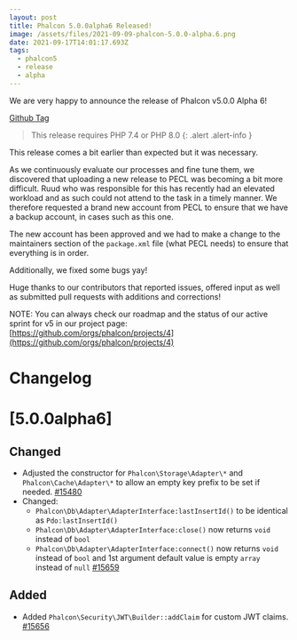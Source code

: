 ```yaml
---
layout: post
title: Phalcon 5.0.0alpha6 Released!
image: /assets/files/2021-09-09-phalcon-5.0.0-alpha.6.png
date: 2021-09-17T14:01:17.693Z
tags:
  - phalcon5
  - release
  - alpha
---
```

We are very happy to announce the release of Phalcon v5.0.0 Alpha 6!
<!--more-->

[Github Tag](https://github.com/phalcon/cphalcon/releases/tag/5.0.0alpha6)

> This release requires PHP 7.4 or PHP 8.0
{: .alert .alert-info }

This release comes a bit earlier than expected but it was necessary. 

As we continuously evaluate our processes and fine tune them, we discovered that uploading a new release to PECL was becoming a bit more difficult. Ruud who was responsible for this has recently had an elevated workload and as such could not attend to the task in a timely manner. We therefore requested a brand new account from PECL to ensure that we have a backup account, in cases such as this one.

The new account has been approved and we had to make a change to the maintainers section of the `package.xml` file (what PECL needs) to ensure that everything is in order.

Additionally, we fixed some bugs yay!

Huge thanks to our contributors that reported issues, offered input as well as submitted pull requests with additions and corrections!

NOTE: You can always check our roadmap and the status of our active sprint for v5 in our project page: [https://github.com/orgs/phalcon/projects/4](https://github.com/orgs/phalcon/projects/4)

# Changelog
# [5.0.0alpha6]

## Changed
- Adjusted the constructor for `Phalcon\Storage\Adapter\*` and `Phalcon\Cache\Adapter\*` to allow an empty key prefix to be set if needed. [#15480](https://github.com/phalcon/cphalcon/issues/15480)
- Changed:
    - `Phalcon\Db\Adapter\AdapterInterface:lastInsertId()` to be identical as `Pdo:lastInsertId()`
    - `Phalcon\Db\Adapter\AdapterInterface:close()` now returns `void` instead of `bool`
    - `Phalcon\Db\Adapter\AdapterInterface:connect()` now returns `void` instead of `bool` and 1st argument default value is empty `array` instead of `null` [#15659](https://github.com/phalcon/cphalcon/issues/15659)

## Added
- Added `Phalcon\Security\JWT\Builder::addClaim` for custom JWT claims. [#15656](https://github.com/phalcon/cphalcon/issues/15656)
